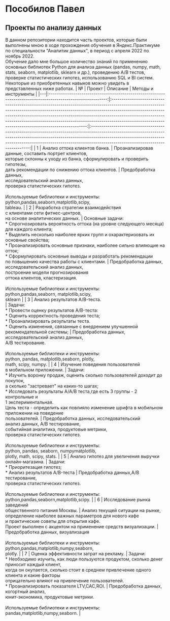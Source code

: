 # Пособилов Павел

## Проекты по анализу данных

  В данном репозитории находится часть проектов, которые были выполнены мною в ходе прохождения обучения в Яндекс.Практикуме по специальности "Аналитик данных",
  в период с апреля 2022 по ноябрь 2022.   
  Обучение дало мне большое количество знаний по применению основных библиотек Python для анализа данных (pandas, numpy, math, stats, seaborn, matplotlib, sklearn и др.), проведению A/B тестов, проверке статистических гипотез, использованию SQL и BI систем. Некоторые из приобретенных навыков можно увидеть в представленных ниже работах. 
| № |                                                    Проект                                                   |                                                                                                                                                                                          Описание                                                                                                                                                                                          |                                                                                                                                    Методы и инструменты                                                                                                                                    |
|---|:-----------------------------------------------------------------------------------------------------------:|:------------------------------------------------------------------------------------------------------------------------------------------------------------------------------------------------------------------------------------------------------------------------------------------------------------------------------------------------------------------------------------------:|:------------------------------------------------------------------------------------------------------------------------------------------------------------------------------------------------------------------------------------------------------------------------------------------:|
| 1 | Анализ оттока клиентов банка.                                                                               | Проанализировав данные, составить портрет клиентов, <br>которые склонны к уходу из банка, сформулировать и проверить гипотезы,<br>дать рекомендации по снижению оттока клиентов.                                                                                                                                                                                                           | Предобработка данных,<br>исследовательский анализ данных,<br>проверка статистических гипотез.<br><br>Используемые библиотеки и инструменты:<br>python,pandas,seaborn,matplotlib,scipy,<br>tableau.                                                                                         |
| 2 | Разработка стратегии взаимодействия<br>с клиентами сети фитнес-центров, <br>на основе аналитических данных. | Основные задачи:<br>* Спрогнозировать вероятность оттока (на уровне следующего месяца) для каждого клиента;<br>* Выделить несколько наиболее ярких групп и охарактеризовать их основные свойства;<br>* Проанализировать основные признаки, наиболее сильно влияющие на отток;<br>* Сформулировать основные выводы и разработать рекомендации <br>по повышению качества работы с клиентами. | Предобработка данных,<br>исследовательский анализ данных,<br>построение модели прогнозирования<br>оттока клиентов, кластеризация.<br><br>Используемые библиотеки и инструменты:<br>python,pandas,seaborn, matplotlib,scipy,<br>sklearn                                                     |
| 3 | Анализ результатов A/B-теста.<br>                                                                           | Задачи: <br> * Провести оценку результатов A/B-теста:<br>   * Оценить корректность проведения теста;<br>   * Проанализировать результаты теста.<br> * Оценить изменения, связанные с внедрением улучшенной рекомендательной системы;                                                                                                                                                       | Предобработка данных,<br>исследовательский анализ данных,<br>A/B тестирование. <br><br>Используемые библиотеки и инструменты:<br>python, pandas, matplotlib,seaborn, plotly,<br>math, scipy, numpy.                                                                                        |
| 4 | Изучение поведения пользователей<br>в мобильном приложении.                                                 | Задачи:<br>* Изучить воронку продаж, оценить сколько пользователей доходит до покупок, <br>а сколько "застревает" на каких-то шагах;<br>* Исследовать результаты A/A/B теста,где есть 3 группы - 2 контрольные и <br>1 экспериментальная. <br>Цель теста - определить как повлияло изменение шрифта в мобильном приложении на поведение<br>пользователей.                                  | Предобработка данных, исследовательский<br>анализ данных, A/B тестирование, <br>событийная аналитика, продуктовые метрики, <br>проверка статистических гипотез.<br> <br>Используемые библиотеки и инструменты:<br>python, pandas, seaborn, numpymatplotlib,<br>plotly, math, scipy, stats. |
| 5 | Анализ гипотез для увеличения выручки<br>онлайн-магазина.                                                   | Задачи:<br>* Приоритезация гипотез;<br>* Анализ результатов A/B-теста                                                                                                                                                                                                                                                                                                                      | Предобработка данных,A/B тестирование, <br>проверка статистических гипотез.<br><br>Используемые библиотеки и инструменты:<br>python,pandas,seaborn,matplotlib,scipy.                                                                                                                       |
| 6 | Исследование рынка заведений<br>общественного питания Москвы.                                               | Анализ текущей ситуации на рынке, определение наиболее важных параметров для нового кафе<br>и практические советы для открытия кафе.<br>Проект выполнен с акцентом на применение средств визуализации.                                                                                                                                                                                     | Предобработка данных, визуализация<br><br>Используемые библиотеки и инструменты:<br>python,pandas,matplotlib,numpy,seaborn, <br>plotly.                                                                                                                                                    |
| 7 | Оценка эффективности затрат на рекламу.                                                                     | Задачи:<br>* Необходимо изучить, как люди пользуются продуктом, сколько денег приносит каждый клиент, <br>когда он окупается, сколько стоит в среднем привлечение одного клиента и какие факторы <br>отрицательно влияют на привлечение пользователей.<br>* Проанализировать показателя LTV,CAC,ROI.                                                                                       | Предобработка данных, когортный анализ,<br>юнит-экономика, продуктовые метрики.<br><br>Используемые библиотеки и инструменты:<br>pandas,matplotlib,numpy,seaborn.                                                                                                                          |
